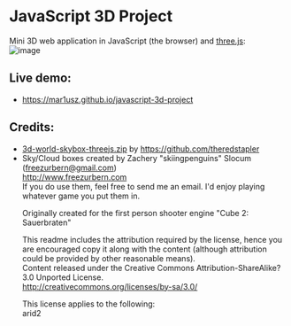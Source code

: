# JavaScript 3D Project
Mini 3D web application in JavaScript (the browser) and [three.js](https://threejs.org):<br/>![image](https://user-images.githubusercontent.com/62397363/81668737-61a3cb00-9445-11ea-8255-e6a913a5f719.png)

## Live demo:
- https://mar1usz.github.io/javascript-3d-project

## Credits:
- [3d-world-skybox-threejs.zip](3d-world-skybox-threejs.zip) by https://github.com/theredstapler
- Sky/Cloud boxes created by Zachery "skiingpenguins" Slocum<br/>(freezurbern@gmail.com)<br/>http://www.freezurbern.com<br/>If you do use them, feel free to send me an email. I'd enjoy playing whatever game you put them in.<p>Originally created for the first person shooter engine "Cube 2: Sauerbraten"<p/><p>This readme includes the attribution required by the license, hence you are encouraged copy it along with the content (although attribution could be provided by other reasonable means).<br/>Content released under the Creative Commons Attribution-ShareAlike? 3.0 Unported License.<br/>http://creativecommons.org/licenses/by-sa/3.0/<p/><p>This license applies to the following:<br/>arid2<p/>
